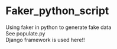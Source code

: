 # Faker_python_script
Using faker in python to generate fake data  
See populate.py  
Django framework is used here!!

